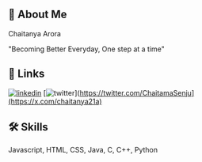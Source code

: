 
## 🚀 About Me
Chaitanya Arora

"Becoming Better Everyday, One step at a time"


## 🔗 Links
[![linkedin](https://img.shields.io/badge/linkedin-0A66C2?style=for-the-badge&logo=linkedin&logoColor=white)](https://www.linkedin.com/in/ichaitanya/)
[![twitter](https://img.shields.io/badge/twitter-1DA1F2?style=for-the-badge&logo=twitter&logoColor=white)](https://twitter.com/ChaitamaSenju](https://x.com/chaitanya21a)


## 🛠 Skills
Javascript, HTML, CSS, Java, C, C++, Python

